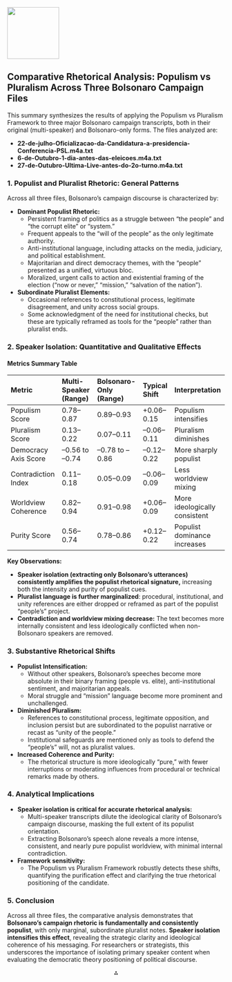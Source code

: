 <img src="https://r2cdn.perplexity.ai/pplx-full-logo-primary-dark%402x.png" class="logo" width="120"/>

## Comparative Rhetorical Analysis: Populism vs Pluralism Across Three Bolsonaro Campaign Files

This summary synthesizes the results of applying the Populism vs Pluralism Framework to three major Bolsonaro campaign transcripts, both in their original (multi-speaker) and Bolsonaro-only forms. The files analyzed are:

- **22-de-julho-Oficializacao-da-Candidatura-a-presidencia-Conferencia-PSL.m4a.txt**
- **6-de-Outubro-1-dia-antes-das-eleicoes.m4a.txt**
- **27-de-Outubro-Ultima-Live-antes-do-2o-turno.m4a.txt**


### 1. **Populist and Pluralist Rhetoric: General Patterns**

Across all three files, Bolsonaro’s campaign discourse is characterized by:

- **Dominant Populist Rhetoric:**
    - Persistent framing of politics as a struggle between “the people” and “the corrupt elite” or “system.”
    - Frequent appeals to the “will of the people” as the only legitimate authority.
    - Anti-institutional language, including attacks on the media, judiciary, and political establishment.
    - Majoritarian and direct democracy themes, with the “people” presented as a unified, virtuous bloc.
    - Moralized, urgent calls to action and existential framing of the election (“now or never,” “mission,” “salvation of the nation”).
- **Subordinate Pluralist Elements:**
    - Occasional references to constitutional process, legitimate disagreement, and unity across social groups.
    - Some acknowledgment of the need for institutional checks, but these are typically reframed as tools for the “people” rather than pluralist ends.


### 2. **Speaker Isolation: Quantitative and Qualitative Effects**

#### **Metrics Summary Table**

| Metric | Multi-Speaker (Range) | Bolsonaro-Only (Range) | Typical Shift | Interpretation |
| :-- | :-- | :-- | :-- | :-- |
| Populism Score | 0.78–0.87 | 0.89–0.93 | +0.06–0.15 | Populism intensifies |
| Pluralism Score | 0.13–0.22 | 0.07–0.11 | –0.06–0.11 | Pluralism diminishes |
| Democracy Axis Score | –0.56 to –0.74 | –0.78 to –0.86 | –0.12–0.22 | More sharply populist |
| Contradiction Index | 0.11–0.18 | 0.05–0.09 | –0.06–0.09 | Less worldview mixing |
| Worldview Coherence | 0.82–0.94 | 0.91–0.98 | +0.06–0.09 | More ideologically consistent |
| Purity Score | 0.56–0.74 | 0.78–0.86 | +0.12–0.22 | Populist dominance increases |

**Key Observations:**

- **Speaker isolation (extracting only Bolsonaro’s utterances) consistently amplifies the populist rhetorical signature,** increasing both the intensity and purity of populist cues.
- **Pluralist language is further marginalized**: procedural, institutional, and unity references are either dropped or reframed as part of the populist “people’s” project.
- **Contradiction and worldview mixing decrease:** The text becomes more internally consistent and less ideologically conflicted when non-Bolsonaro speakers are removed.


### 3. **Substantive Rhetorical Shifts**

- **Populist Intensification:**
    - Without other speakers, Bolsonaro’s speeches become more absolute in their binary framing (people vs. elite), anti-institutional sentiment, and majoritarian appeals.
    - Moral struggle and “mission” language become more prominent and unchallenged.
- **Diminished Pluralism:**
    - References to constitutional process, legitimate opposition, and inclusion persist but are subordinated to the populist narrative or recast as “unity of the people.”
    - Institutional safeguards are mentioned only as tools to defend the “people’s” will, not as pluralist values.
- **Increased Coherence and Purity:**
    - The rhetorical structure is more ideologically “pure,” with fewer interruptions or moderating influences from procedural or technical remarks made by others.


### 4. **Analytical Implications**

- **Speaker isolation is critical for accurate rhetorical analysis:**
    - Multi-speaker transcripts dilute the ideological clarity of Bolsonaro’s campaign discourse, masking the full extent of its populist orientation.
    - Extracting Bolsonaro’s speech alone reveals a more intense, consistent, and nearly pure populist worldview, with minimal internal contradiction.
- **Framework sensitivity:**
    - The Populism vs Pluralism Framework robustly detects these shifts, quantifying the purification effect and clarifying the true rhetorical positioning of the candidate.


### 5. **Conclusion**

Across all three files, the comparative analysis demonstrates that **Bolsonaro’s campaign rhetoric is fundamentally and consistently populist**, with only marginal, subordinate pluralist notes. **Speaker isolation intensifies this effect**, revealing the strategic clarity and ideological coherence of his messaging. For researchers or strategists, this underscores the importance of isolating primary speaker content when evaluating the democratic theory positioning of political discourse.

<div style="text-align: center">⁂</div>

[^1]: 6-de-Outubro-1-dia-antes-das-eleicoes.m4a.txt

[^2]: 7-de-Outubro-Logo-apos-1o-turno.m4a.txt

[^3]: 22-de-julho-Oficializacao-da-Candidatura-a-presidencia-Conferencia-PSL.m4a.txt

[^4]: 23-de-Agosto-Aracatuba-1-.m4a.txt

[^5]: 27-de-Outubro-Ultima-Live-antes-do-2o-turno.m4a.txt

[^6]: 30-de-Setembro-Av.-Paulista-2-.m4a.txt

[^7]: populism_pluralism_v1.0.yaml

